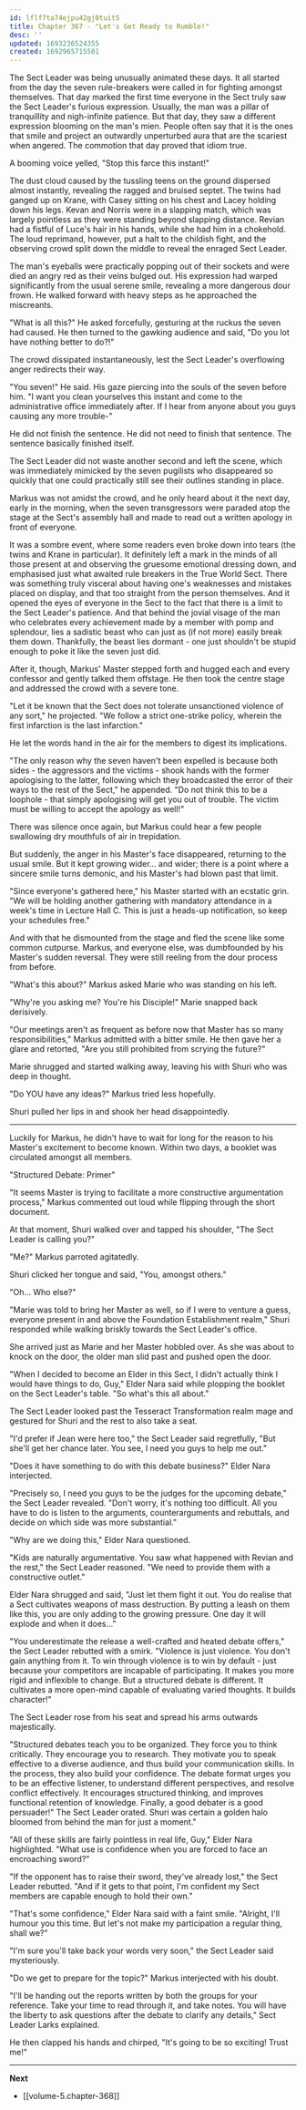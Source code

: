 ```yaml
---
id: lflf7ta74ejpu42gj0tuit5
title: Chapter 367 - "Let's Get Ready to Rumble!"
desc: ''
updated: 1693236524355
created: 1692965715501
---
```


The Sect Leader was being unusually animated these days. It all started from the day the seven rule-breakers were called in for fighting amongst themselves. That day marked the first time everyone in the Sect truly saw the Sect Leader's furious expression. Usually, the man was a pillar of tranquillity and nigh-infinite patience. But that day, they saw a different expression blooming on the man's mien. People often say that it is the ones that smile and project an outwardly unperturbed aura that are the scariest when angered. The commotion that day proved that idiom true.

A booming voice yelled, "Stop this farce this instant!"

The dust cloud caused by the tussling teens on the ground dispersed almost instantly, revealing the ragged and bruised septet. The twins had ganged up on Krane, with Casey sitting on his chest and Lacey holding down his legs. Kevan and Norris were in a slapping match, which was largely pointless as they were standing beyond slapping distance. Revian had a fistful of Luce's hair in his hands, while she had him in a chokehold. The loud reprimand, however, put a halt to the childish fight, and the observing crowd split down the middle to reveal the enraged Sect Leader.

The man's eyeballs were practically popping out of their sockets and were died an angry red as their veins bulged out. His expression had warped significantly from the usual serene smile, revealing a more dangerous dour frown. He walked forward with heavy steps as he approached the miscreants.

"What is all this?" He asked forcefully, gesturing at the ruckus the seven had caused. He then turned to the gawking audience and said, "Do you lot have nothing better to do?!"

The crowd dissipated instantaneously, lest the Sect Leader's overflowing anger redirects their way.

"You seven!" He said. His gaze piercing into the souls of the seven before him. "I want you clean yourselves this instant and come to the administrative office immediately after. If I hear from anyone about you guys causing any more trouble-"

He did not finish the sentence. He did not need to finish that sentence. The sentence basically finished itself.

The Sect Leader did not waste another second and left the scene, which was immediately mimicked by the seven pugilists who disappeared so quickly that one could practically still see their outlines standing in place.

Markus was not amidst the crowd, and he only heard about it the next day, early in the morning, when the seven transgressors were paraded atop the stage at the Sect's assembly hall and made to read out a written apology in front of everyone.

It was a sombre event, where some readers even broke down into tears (the twins and Krane in particular). It definitely left a mark in the minds of all those present at and observing the gruesome emotional dressing down, and emphasised just what awaited rule breakers in the True World Sect. There was something truly visceral about having one's weaknesses and mistakes placed on display, and that too straight from the person themselves. And it opened the eyes of everyone in the Sect to the fact that there is a limit to the Sect Leader's patience. And that behind the jovial visage of the man who celebrates every achievement made by a member with pomp and splendour, lies a sadistic beast who can just as (if not more) easily break them down. Thankfully, the beast lies dormant - one just shouldn't be stupid enough to poke it like the seven just did.

After it, though, Markus' Master stepped forth and hugged each and every confessor and gently talked them offstage. He then took the centre stage and addressed the crowd with a severe tone.

"Let it be known that the Sect does not tolerate unsanctioned violence of any sort," he projected. "We follow a strict one-strike policy, wherein the first infarction is the last infarction."

He let the words hand in the air for the members to digest its implications.

"The only reason why the seven haven't been expelled is because both sides - the aggressors and the victims - shook hands with the former apologising to the latter, following which they broadcasted the error of their ways to the rest of the Sect," he appended. "Do not think this to be a loophole - that simply apologising will get you out of trouble. The victim must be willing to accept the apology as well!"

There was silence once again, but Markus could hear a few people swallowing dry mouthfuls of air in trepidation.

But suddenly, the anger in his Master's face disappeared, returning to the usual smile. But it kept growing wider... and wider; there is a point where a sincere smile turns demonic, and his Master's had blown past that limit.

"Since everyone's gathered here," his Master started with an ecstatic grin. "We will be holding another gathering with mandatory attendance in a week's time in Lecture Hall C. This is just a heads-up notification, so keep your schedules free."

And with that he dismounted from the stage and fled the scene like some common cutpurse. Markus, and everyone else, was dumbfounded by his Master's sudden reversal. They were still reeling from the dour process from before.

"What's this about?" Markus asked Marie who was standing on his left.

"Why're you asking me? You're his Disciple!" Marie snapped back derisively.

"Our meetings aren't as frequent as before now that Master has so many responsibilities," Markus admitted with a bitter smile. He then gave her a glare and retorted, "Are you still prohibited from scrying the future?"

Marie shrugged and started walking away, leaving his with Shuri who was deep in thought.

"Do YOU have any ideas?" Markus tried less hopefully.

Shuri pulled her lips in and shook her head disappointedly.

____

Luckily for Markus, he didn't have to wait for long for the reason to his Master's excitement to become known. Within two days, a booklet was circulated amongst all members.

"Structured Debate: Primer"

"It seems Master is trying to facilitate a more constructive argumentation process," Markus commented out loud while flipping through the short document.

At that moment, Shuri walked over and tapped his shoulder, "The Sect Leader is calling you?"

"Me?" Markus parroted agitatedly. 

Shuri clicked her tongue and said, "You, amongst others."

"Oh... Who else?"

"Marie was told to bring her Master as well, so if I were to venture a guess, everyone present in and above the Foundation Establishment realm," Shuri responded while walking briskly towards the Sect Leader's office.

She arrived just as Marie and her Master hobbled over. As she was about to knock on the door, the older man slid past and pushed open the door.

"When I decided to become an Elder in this Sect, I didn't actually think I would have things to do, Guy," Elder Nara said while plopping the booklet on the Sect Leader's table. "So what's this all about."

The Sect Leader looked past the Tesseract Transformation realm mage and gestured for Shuri and the rest to also take a seat.

"I'd prefer if Jean were here too," the Sect Leader said regretfully, "But she'll get her chance later. You see, I need you guys to help me out."

"Does it have something to do with this debate business?" Elder Nara interjected.

"Precisely so, I need you guys to be the judges for the upcoming debate," the Sect Leader revealed. "Don't worry, it's nothing too difficult. All you have to do is listen to the arguments, counterarguments and rebuttals, and decide on which side was more substantial."

"Why are we doing this," Elder Nara questioned.

"Kids are naturally argumentative. You saw what happened with Revian and the rest," the Sect Leader reasoned. "We need to provide them with a constructive outlet."

Elder Nara shrugged and said, "Just let them fight it out. You do realise that a Sect cultivates weapons of mass destruction. By putting a leash on them like this, you are only adding to the growing pressure. One day it will explode and when it does..."

"You underestimate the release a well-crafted and heated debate offers," the Sect Leader rebutted with a smirk. "Violence is just violence. You don't gain anything from it. To win through violence is to win by default - just because your competitors are incapable of participating. It makes you more rigid and inflexible to change. But a structured debate is different. It cultivates a more open-mind capable of evaluating varied thoughts. It builds character!"

The Sect Leader rose from his seat and spread his arms outwards majestically.

"Structured debates teach you to be organized. They force you to think critically. They encourage you to research. They motivate you to speak effective to a diverse audience, and thus build your communication skills. In the process, they also build your confidence. The debate format urges you to be an effective listener, to understand different perspectives, and resolve conflict effectively. It encourages structured thinking, and improves functional retention of knowledge. Finally, a good debater is a good persuader!" The Sect Leader orated. Shuri was certain a golden halo bloomed from behind the man for just a moment."

"All of these skills are fairly pointless in real life, Guy," Elder Nara highlighted. "What use is confidence when you are forced to face an encroaching sword?"

"If the opponent has to raise their sword, they've already lost," the Sect Leader rebutted. "And if it gets to that point, I'm confident my Sect members are capable enough to hold their own."

"That's some confidence," Elder Nara said with a faint smile. "Alright, I'll humour you this time. But let's not make my participation a regular thing, shall we?"

"I'm sure you'll take back your words very soon," the Sect Leader said mysteriously.

"Do we get to prepare for the topic?" Markus interjected with his doubt.

"I'll be handing out the reports written by both the groups for your reference. Take your time to read through it, and take notes. You will have the liberty to ask questions after the debate to clarify any details," Sect Leader Larks explained.

He then clapped his hands and chirped, "It's going to be so exciting! Trust me!"

____

**Next**
* [[volume-5.chapter-368]]
